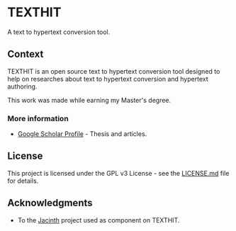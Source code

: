 # TEXTHIT

A text to hypertext conversion tool.

## Context

TEXTHIT is an open source text to hypertext conversion tool designed to help on researches about text to hypertext conversion and hypertext authoring.

This work was made while earning my Master's degree.

### More information

* [Google Scholar Profile](https://scholar.google.com.br/citations?user=QucS_38AAAAJ&hl=en) - Thesis and articles.

## License

This project is licensed under the GPL v3 License - see the [LICENSE.md](LICENSE.md) file for details.

## Acknowledgments

* To the [Jacinth](https://sourceforge.net/projects/jacinth/) project used as component on TEXTHIT.
